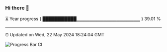 ### Hi there 👋

⏳ Year progress { ███████████▁▁▁▁▁▁▁▁▁▁▁▁▁▁▁▁▁▁▁ } 39.01 %

---

⏰ Updated on Wed, 22 May 2024 18:24:04 GMT

![Progress Bar CI](https://github.com/ZhaoGui/ZhaoGui/workflows/Progress%20Bar%20CI/badge.svg)
